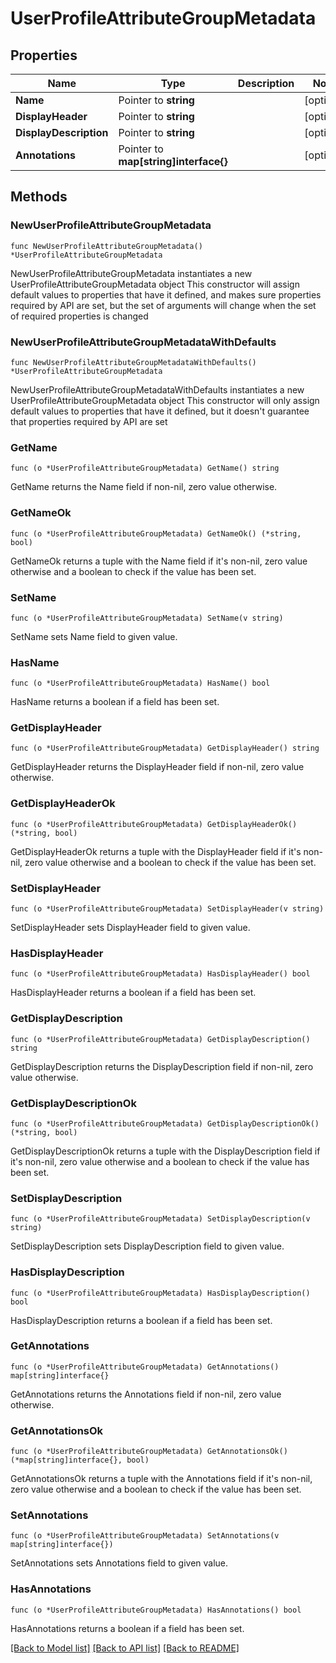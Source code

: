 # UserProfileAttributeGroupMetadata

## Properties

Name | Type | Description | Notes
------------ | ------------- | ------------- | -------------
**Name** | Pointer to **string** |  | [optional] 
**DisplayHeader** | Pointer to **string** |  | [optional] 
**DisplayDescription** | Pointer to **string** |  | [optional] 
**Annotations** | Pointer to **map[string]interface{}** |  | [optional] 

## Methods

### NewUserProfileAttributeGroupMetadata

`func NewUserProfileAttributeGroupMetadata() *UserProfileAttributeGroupMetadata`

NewUserProfileAttributeGroupMetadata instantiates a new UserProfileAttributeGroupMetadata object
This constructor will assign default values to properties that have it defined,
and makes sure properties required by API are set, but the set of arguments
will change when the set of required properties is changed

### NewUserProfileAttributeGroupMetadataWithDefaults

`func NewUserProfileAttributeGroupMetadataWithDefaults() *UserProfileAttributeGroupMetadata`

NewUserProfileAttributeGroupMetadataWithDefaults instantiates a new UserProfileAttributeGroupMetadata object
This constructor will only assign default values to properties that have it defined,
but it doesn't guarantee that properties required by API are set

### GetName

`func (o *UserProfileAttributeGroupMetadata) GetName() string`

GetName returns the Name field if non-nil, zero value otherwise.

### GetNameOk

`func (o *UserProfileAttributeGroupMetadata) GetNameOk() (*string, bool)`

GetNameOk returns a tuple with the Name field if it's non-nil, zero value otherwise
and a boolean to check if the value has been set.

### SetName

`func (o *UserProfileAttributeGroupMetadata) SetName(v string)`

SetName sets Name field to given value.

### HasName

`func (o *UserProfileAttributeGroupMetadata) HasName() bool`

HasName returns a boolean if a field has been set.

### GetDisplayHeader

`func (o *UserProfileAttributeGroupMetadata) GetDisplayHeader() string`

GetDisplayHeader returns the DisplayHeader field if non-nil, zero value otherwise.

### GetDisplayHeaderOk

`func (o *UserProfileAttributeGroupMetadata) GetDisplayHeaderOk() (*string, bool)`

GetDisplayHeaderOk returns a tuple with the DisplayHeader field if it's non-nil, zero value otherwise
and a boolean to check if the value has been set.

### SetDisplayHeader

`func (o *UserProfileAttributeGroupMetadata) SetDisplayHeader(v string)`

SetDisplayHeader sets DisplayHeader field to given value.

### HasDisplayHeader

`func (o *UserProfileAttributeGroupMetadata) HasDisplayHeader() bool`

HasDisplayHeader returns a boolean if a field has been set.

### GetDisplayDescription

`func (o *UserProfileAttributeGroupMetadata) GetDisplayDescription() string`

GetDisplayDescription returns the DisplayDescription field if non-nil, zero value otherwise.

### GetDisplayDescriptionOk

`func (o *UserProfileAttributeGroupMetadata) GetDisplayDescriptionOk() (*string, bool)`

GetDisplayDescriptionOk returns a tuple with the DisplayDescription field if it's non-nil, zero value otherwise
and a boolean to check if the value has been set.

### SetDisplayDescription

`func (o *UserProfileAttributeGroupMetadata) SetDisplayDescription(v string)`

SetDisplayDescription sets DisplayDescription field to given value.

### HasDisplayDescription

`func (o *UserProfileAttributeGroupMetadata) HasDisplayDescription() bool`

HasDisplayDescription returns a boolean if a field has been set.

### GetAnnotations

`func (o *UserProfileAttributeGroupMetadata) GetAnnotations() map[string]interface{}`

GetAnnotations returns the Annotations field if non-nil, zero value otherwise.

### GetAnnotationsOk

`func (o *UserProfileAttributeGroupMetadata) GetAnnotationsOk() (*map[string]interface{}, bool)`

GetAnnotationsOk returns a tuple with the Annotations field if it's non-nil, zero value otherwise
and a boolean to check if the value has been set.

### SetAnnotations

`func (o *UserProfileAttributeGroupMetadata) SetAnnotations(v map[string]interface{})`

SetAnnotations sets Annotations field to given value.

### HasAnnotations

`func (o *UserProfileAttributeGroupMetadata) HasAnnotations() bool`

HasAnnotations returns a boolean if a field has been set.


[[Back to Model list]](../README.md#documentation-for-models) [[Back to API list]](../README.md#documentation-for-api-endpoints) [[Back to README]](../README.md)



